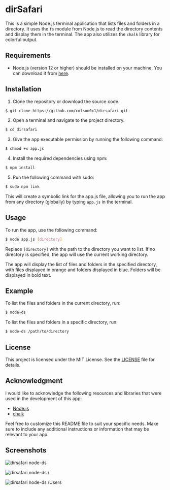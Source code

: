 # dirSafari

This is a simple Node.js terminal application that lists files and folders in a directory. It uses the `fs` module from Node.js to read the directory contents and display them in the terminal. The app also utilizes the `chalk` library for colorful output.

## Requirements

- Node.js (version 12 or higher) should be installed on your machine. You can download it from [here](https://nodejs.org).

## Installation

1. Clone the repository or download the source code.

```bash
$ git clone https://github.com/colson0x1/dirsafari.git
```

2. Open a terminal and navigate to the project directory.

```bash
$ cd dirsafari
```

3. Give the app executable permission by running the following command:

```bash
$ chmod +x app.js
```

4. Install the required dependencies using npm:

```bash
$ npm install
```

5. Run the following command with sudo:

```bash
$ sudo npm link
```

This will create a symbolic link for the app.js file, allowing you to run the app from any directory (globally) by typing `app.js` in the terminal.


## Usage

To run the app, use the following command:

```bash
$ node app.js [directory]
```

Replace `[directory]` with the path to the directory you want to list. If no directory is specified, the app will use the current working directory.

The app will display the list of files and folders in the specified directory, with files displayed in orange and folders displayed in blue. Folders will be displayed in bold text.

## Example

To list the files and folders in the current directory, run:

```bash
$ node-ds
```

To list the files and folders in a specific directory, run:

```bash
$ node-ds /path/to/directory
```

## License

This project is licensed under the MIT License. See the [LICENSE](LICENSE) file for details.

## Acknowledgment

I would like to acknowledge the following resources and libraries that were used in the development of this app:

- [Node.js](https://nodejs.org)
- [chalk](https://www.npmjs.com/package/chalk)

Feel free to customize this README file to suit your specific needs. Make sure to include any additional instructions or information that may be relevant to your app.

## Screenshots 

![dirsafari node-ds](https://i.imgur.com/yjBmMo0.png)

![dirsafari node-ds /](https://i.imgur.com/pH9vmMl.png)

![dirsafari node-ds /Users](https://i.imgur.com/FTs5F2m.png)
